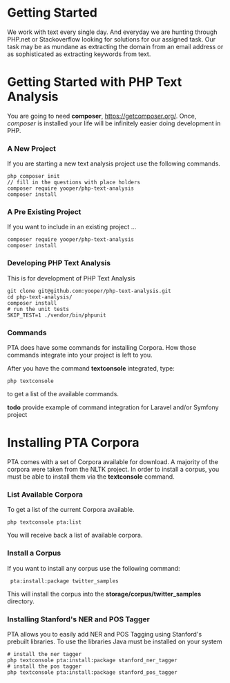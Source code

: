 # Getting Started

We work with text every single day. And everyday we are hunting through PHP.net or
Stackoverflow looking for solutions for our assigned task. Our task may be as mundane
as extracting the domain from an email address or as sophisticated as extracting 
keywords from text. 

# Getting Started with PHP Text Analysis

You are going to need **composer**, https://getcomposer.org/. Once, *composer* is
installed your life will be infinitely easier doing development in PHP. 


### A New Project
If you are starting a new text analysis project use the following commands. 
```
php composer init
// fill in the questions with place holders
composer require yooper/php-text-analysis
composer install
```
### A Pre Existing Project

If you want to include in an existing project ...

```
composer require yooper/php-text-analysis
composer install
```

### Developing PHP Text Analysis

This is for development of PHP Text Analysis

```
git clone git@github.com:yooper/php-text-analysis.git
cd php-text-analysis/
composer install
# run the unit tests
SKIP_TEST=1 ./vendor/bin/phpunit
```

### Commands
PTA does have some commands for installing Corpora. How those commands integrate
into your project is left to you. 

After you have the command **textconsole** integrated, type:
```
php textconsole
```

to get a list of the available commands. 


**todo** provide example of command integration for Laravel and/or Symfony project


# Installing PTA Corpora
PTA comes with a set of Corpora available for download. A majority of the corpora
were taken from the NLTK project. In order to install a corpus, you must be able
to install them via the **textconsole** command. 

### List Available Corpora
To get a list of the current Corpora available.

```
php textconsole pta:list
```

You will receive back a list of available corpora. 

### Install a Corpus
If you want to install any corpus use the following command:

```
 pta:install:package twitter_samples
```

This will install the corpus into the **storage/corpus/twitter_samples** directory. 

### Installing Stanford's NER and POS Tagger
PTA allows you to easily add NER and POS Tagging using Stanford's prebuilt libraries. 
To use the libraries Java must be installed on your system

```
# install the ner tagger
php textconsole pta:install:package stanford_ner_tagger
# install the pos tagger
php textconsole pta:install:package stanford_pos_tagger
```














